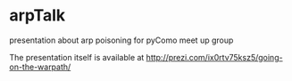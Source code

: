 arpTalk
=======

presentation about arp poisoning for pyComo meet up group

The presentation itself is available at http://prezi.com/ix0rtv75ksz5/going-on-the-warpath/
